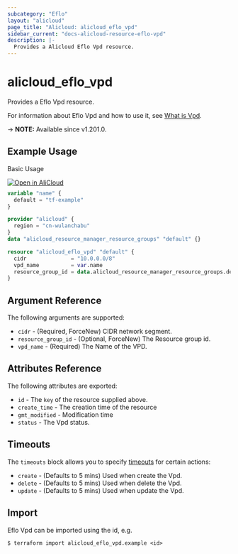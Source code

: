 ```yaml
---
subcategory: "Eflo"
layout: "alicloud"
page_title: "Alicloud: alicloud_eflo_vpd"
sidebar_current: "docs-alicloud-resource-eflo-vpd"
description: |-
  Provides a Alicloud Eflo Vpd resource.
---
```


# alicloud_eflo_vpd

Provides a Eflo Vpd resource.

For information about Eflo Vpd and how to use it, see [What is Vpd](https://www.alibabacloud.com/help/en/pai/user-guide/overview-of-intelligent-computing-lingjun).

-> **NOTE:** Available since v1.201.0.

## Example Usage

Basic Usage

<div style="display: block;margin-bottom: 40px;"><div class="oics-button" style="float: right;position: absolute;margin-bottom: 10px;">
  <a href="https://api.aliyun.com/api-tools/terraform?resource=alicloud_eflo_vpd&exampleId=befafc06-85e5-7365-f8bc-16b6760e59a82cb4f3b4&activeTab=example&spm=docs.r.eflo_vpd.0.befafc0685&intl_lang=EN_US" target="_blank">
    <img alt="Open in AliCloud" src="https://img.alicdn.com/imgextra/i1/O1CN01hjjqXv1uYUlY56FyX_!!6000000006049-55-tps-254-36.svg" style="max-height: 44px; max-width: 100%;">
  </a>
</div></div>

```terraform
variable "name" {
  default = "tf-example"
}

provider "alicloud" {
  region = "cn-wulanchabu"
}
data "alicloud_resource_manager_resource_groups" "default" {}

resource "alicloud_eflo_vpd" "default" {
  cidr              = "10.0.0.0/8"
  vpd_name          = var.name
  resource_group_id = data.alicloud_resource_manager_resource_groups.default.groups.0.id
}
```

## Argument Reference

The following arguments are supported:
* `cidr` - (Required, ForceNew) CIDR network segment.
* `resource_group_id` - (Optional, ForceNew) The Resource group id.
* `vpd_name` - (Required) The Name of the VPD.

## Attributes Reference

The following attributes are exported:
* `id` - The `key` of the resource supplied above.
* `create_time` - The creation time of the resource
* `gmt_modified` - Modification time
* `status` - The Vpd status.

## Timeouts

The `timeouts` block allows you to specify [timeouts](https://www.terraform.io/docs/configuration-0-11/resources.html#timeouts) for certain actions:
* `create` - (Defaults to 5 mins) Used when create the Vpd.
* `delete` - (Defaults to 5 mins) Used when delete the Vpd.
* `update` - (Defaults to 5 mins) Used when update the Vpd.

## Import

Eflo Vpd can be imported using the id, e.g.

```shell
$ terraform import alicloud_eflo_vpd.example <id>
```